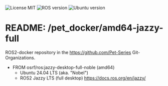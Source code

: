 ![License MIT](https://img.shields.io/github/license/Pet-Series/pet_docker?color=blue&style=plastic)
![ROS version](https://img.shields.io/badge/ROS2-Jazzy-brightgreen?style=plastic)
![Ubuntu version](https://img.shields.io/badge/Ubuntu-24.04-green?style=plastic)

# README: /pet_docker/amd64-jazzy-full #

ROS2-docker repository in the https://github.com/Pet-Series Git-Organizations.</br>

- FROM osrf/ros:jazzy-desktop-full-noble (amd64)
   - Ubuntu 24.04 LTS (aka. "Nobel")
   - ROS2 Jazzy LTS (full desktop)
     https://docs.ros.org/en/jazzy/